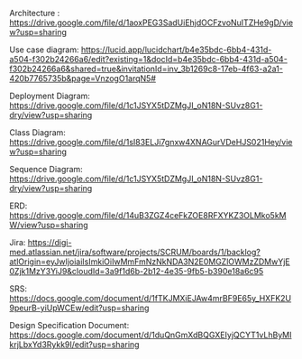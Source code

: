 Architecture : https://drive.google.com/file/d/1aoxPEG3SadUiEhjdOCFzvoNuITZHe9gD/view?usp=sharing

Use case diagram: https://lucid.app/lucidchart/b4e35bdc-6bb4-431d-a504-f302b24266a6/edit?existing=1&docId=b4e35bdc-6bb4-431d-a504-f302b24266a6&shared=true&invitationId=inv_3b1269c8-17eb-4f63-a2a1-420b7765735b&page=VnzogO1arqN5#

Deployment Diagram: https://drive.google.com/file/d/1c1JSYX5tDZMgJI_oN18N-SUvz8G1-dry/view?usp=sharing

Class Diagram: https://drive.google.com/file/d/1sI83ELJi7gnxw4XNAGurVDeHJS021Hey/view?usp=sharing

Sequence Diagram: https://drive.google.com/file/d/1c1JSYX5tDZMgJI_oN18N-SUvz8G1-dry/view?usp=sharing 

ERD: https://drive.google.com/file/d/14uB3ZGZ4ceFkZOE8RFXYKZ3OLMko5kMW/view?usp=sharing 

Jira: https://digi-med.atlassian.net/jira/software/projects/SCRUM/boards/1/backlog?atlOrigin=eyJwIjoiaiIsImkiOiIwMmFmNzNkNDA3N2E0MGZlOWMzZDMwYjE0Zjk1MzY3YiJ9&cloudId=3a9f1d6b-2b12-4e35-9fb5-b390e18a6c95

SRS: https://docs.google.com/document/d/1fTKJMXiEJAw4mrBF9E65y_HXFK2U9peurB-yiUpWCEw/edit?usp=sharing 

Design Specification Document: https://docs.google.com/document/d/1duQnGmXdBQGXEIyjQCYT1vLhByMIkrjLbxYd3Rykk9I/edit?usp=sharing
